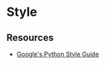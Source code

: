 # Style


## Resources

- [Google's Python Style Guide](https://google.github.io/styleguide/pyguide.html)
